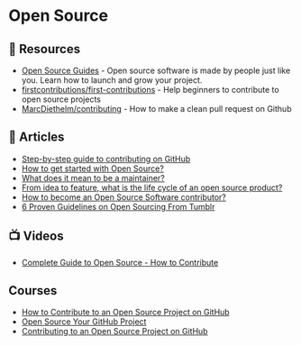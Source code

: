 # Open Source

## 📘 Resources
- [Open Source Guides](https://opensource.guide/) - Open source software is made by people just like you. Learn how to launch and grow your project.
- [firstcontributions/first-contributions](https://github.com/firstcontributions/first-contributions) - Help beginners to contribute to open source projects
- [MarcDiethelm/contributing](https://github.com/MarcDiethelm/contributing) - How to make a clean pull request on Github

## 📕 Articles
- [Step-by-step guide to contributing on GitHub](https://www.dataschool.io/how-to-contribute-on-github/)
- [How to get started with Open Source?](https://event-driven.io/en/how_to_start_with_open_source/)
- [What does it mean to be a maintainer?](https://opensource.guide/best-practices/)
- [From idea to feature, what is the life cycle of an open source product?](https://blog.kuzzle.io/life-cycle-open-source-product)
- [How to become an Open Source Software contributor?](https://sagikazarmark.hu/blog/how-to-become-an-open-source-software-contributor/)
- [6 Proven Guidelines on Open Sourcing From Tumblr](https://newsletter.systemdesign.one/p/open-source-guidelines)

## 📺 Videos
- [Complete Guide to Open Source - How to Contribute](https://www.youtube.com/watch?v=yzeVMecydCE)

## Courses
- [How to Contribute to an Open Source Project on GitHub](https://egghead.io/courses/how-to-contribute-to-an-open-source-project-on-github)
- [Open Source Your GitHub Project](https://www.pluralsight.com/courses/open-source-your-github-project)
- [Contributing to an Open Source Project on GitHub](https://www.pluralsight.com/courses/contributing-open-source-project-github)
